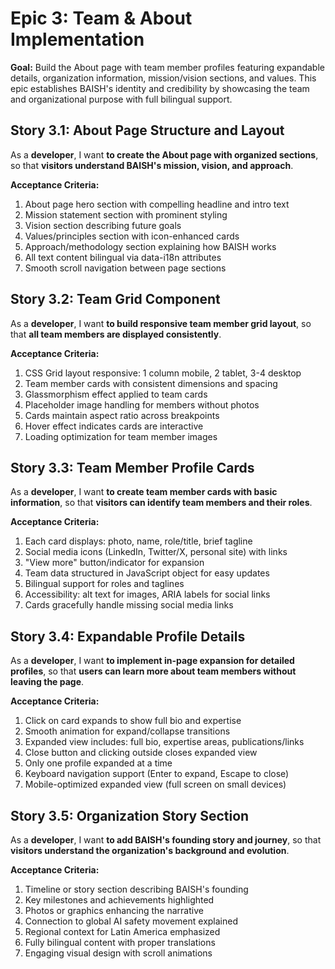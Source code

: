 # Epic 3: Team & About Implementation

**Goal:** Build the About page with team member profiles featuring expandable details, organization information, mission/vision sections, and values. This epic establishes BAISH's identity and credibility by showcasing the team and organizational purpose with full bilingual support.

## Story 3.1: About Page Structure and Layout

As a **developer**,
I want **to create the About page with organized sections**,
so that **visitors understand BAISH's mission, vision, and approach**.

**Acceptance Criteria:**
1. About page hero section with compelling headline and intro text
2. Mission statement section with prominent styling
3. Vision section describing future goals
4. Values/principles section with icon-enhanced cards
5. Approach/methodology section explaining how BAISH works
6. All text content bilingual via data-i18n attributes
7. Smooth scroll navigation between page sections

## Story 3.2: Team Grid Component

As a **developer**,
I want **to build responsive team member grid layout**,
so that **all team members are displayed consistently**.

**Acceptance Criteria:**
1. CSS Grid layout responsive: 1 column mobile, 2 tablet, 3-4 desktop
2. Team member cards with consistent dimensions and spacing
3. Glassmorphism effect applied to team cards
4. Placeholder image handling for members without photos
5. Cards maintain aspect ratio across breakpoints
6. Hover effect indicates cards are interactive
7. Loading optimization for team member images

## Story 3.3: Team Member Profile Cards

As a **developer**,
I want **to create team member cards with basic information**,
so that **visitors can identify team members and their roles**.

**Acceptance Criteria:**
1. Each card displays: photo, name, role/title, brief tagline
2. Social media icons (LinkedIn, Twitter/X, personal site) with links
3. "View more" button/indicator for expansion
4. Team data structured in JavaScript object for easy updates
5. Bilingual support for roles and taglines
6. Accessibility: alt text for images, ARIA labels for social links
7. Cards gracefully handle missing social media links

## Story 3.4: Expandable Profile Details

As a **developer**,
I want **to implement in-page expansion for detailed profiles**,
so that **users can learn more about team members without leaving the page**.

**Acceptance Criteria:**
1. Click on card expands to show full bio and expertise
2. Smooth animation for expand/collapse transitions
3. Expanded view includes: full bio, expertise areas, publications/links
4. Close button and clicking outside closes expanded view
5. Only one profile expanded at a time
6. Keyboard navigation support (Enter to expand, Escape to close)
7. Mobile-optimized expanded view (full screen on small devices)

## Story 3.5: Organization Story Section

As a **developer**,
I want **to add BAISH's founding story and journey**,
so that **visitors understand the organization's background and evolution**.

**Acceptance Criteria:**
1. Timeline or story section describing BAISH's founding
2. Key milestones and achievements highlighted
3. Photos or graphics enhancing the narrative
4. Connection to global AI safety movement explained
5. Regional context for Latin America emphasized
6. Fully bilingual content with proper translations
7. Engaging visual design with scroll animations
